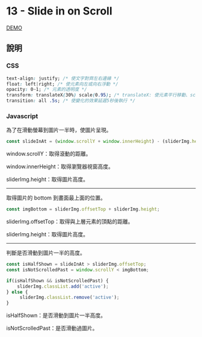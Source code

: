 # 13 - Slide in on Scroll

[DEMO](https://iamysj.github.io/Javascript30/13%20-%20Slide%20in%20on%20Scroll/index-START.html)

## 說明

### CSS

```css
text-align: justify; /* 使文字對齊左右邊緣 */
float: left|right; /* 使元素向左或向右浮動 */
opacity: 0~1; /* 元素的透明度 */
transform: translateX(30%) scale(0.95); /* translateX: 使元素平行移動、scale: 使元素等比例放大或縮小 */
transition: all .5s; /* 使變化的效果延遲5秒後執行 */
```

### Javascript

為了在滑動螢幕到圖片一半時，使圖片呈現。

```javascript
const slideInAt = (window.scrollY + window.innerHeight) - (sliderImg.height / 2);
```

window.scrollY：取得滾動的距離。

window.innerHeight：取得瀏覽器視窗高度。

sliderImg.height：取得圖片高度。

------------------------------------------------------------------------------------------------------------------------------------------

取得圖片的 bottom 到畫面最上面的位置。

```js
const imgBottom = sliderImg.offsetTop + sliderImg.height;
```

sliderImg.offsetTop：取得與上層元素的頂點的距離。

sliderImg.height：取得圖片高度。

----------

判斷是否滑動到圖片一半的高度。

```javascript
const isHalfShown = slideInAt > sliderImg.offsetTop;
const isNotScrolledPast = window.scrollY < imgBottom;

if(isHalfShown && isNotScrolledPast) {
	sliderImg.classList.add('active');
} else {
     sliderImg.classList.remove('active');
}
```

isHalfShown：是否滑動到圖片一半高度。

isNotScrolledPast：是否滑動過圖片。
